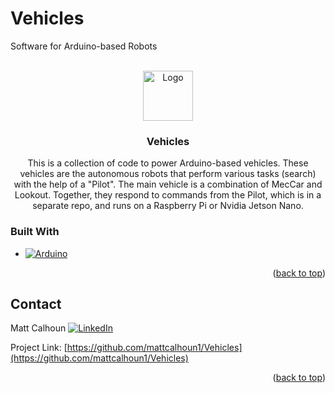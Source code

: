 # Vehicles
Software for Arduino-based Robots

<!-- PROJECT LOGO -->
<br />
<div align="center">
  <a href="https://github.com/mattcalhoun1/Vehicles">
    <img src="images/logo.png" alt="Logo" width="80" height="80">
  </a>

<h3 align="center">Vehicles</h3>

  <p align="center">
    This is a collection of code to power Arduino-based vehicles. These vehicles are 
    the autonomous robots that perform various tasks (search) with the help of a "Pilot".
    The main vehicle is a combination of MecCar and Lookout. Together, they respond
    to commands from the Pilot, which is in a separate repo, and runs on a Raspberry Pi or Nvidia Jetson Nano.
  </p>
</div>


### Built With

* [![Arduino][Arduino.cc]][Arduino-url]

<p align="right">(<a href="#readme-top">back to top</a>)</p>

<!-- CONTACT -->
## Contact

Matt Calhoun [![LinkedIn][linkedin-shield]][linkedin-url]

Project Link: [https://github.com/mattcalhoun1/Vehicles](https://github.com/mattcalhoun1/Vehicles)

<p align="right">(<a href="#readme-top">back to top</a>)</p>


<!-- MARKDOWN LINKS & IMAGES -->
[linkedin-shield]: https://img.shields.io/badge/-LinkedIn-black.svg?style=for-the-badge&logo=linkedin&colorB=555
[linkedin-url]: https://linkedin.com/in/matt-calhoun-74572828
[product-screenshot]: images/screenshot.png
[Arduino.cc]: http://arduino.cc/en/uploads/Trademark/ArduinoCommunityLogo.png
[Arduino-url]: https://www.arduino.cc/
